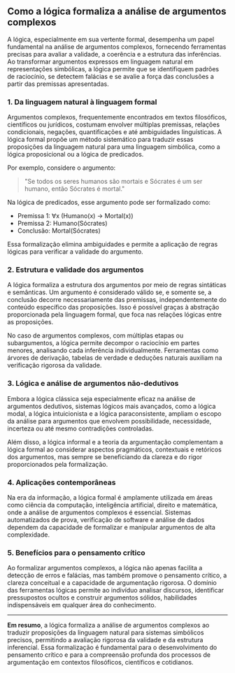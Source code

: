## Como a lógica formaliza a análise de argumentos complexos

A lógica, especialmente em sua vertente formal, desempenha um papel fundamental na análise de argumentos complexos, fornecendo ferramentas precisas para avaliar a validade, a coerência e a estrutura das inferências. Ao transformar argumentos expressos em linguagem natural em representações simbólicas, a lógica permite que se identifiquem padrões de raciocínio, se detectem falácias e se avalie a força das conclusões a partir das premissas apresentadas.

### 1. Da linguagem natural à linguagem formal

Argumentos complexos, frequentemente encontrados em textos filosóficos, científicos ou jurídicos, costumam envolver múltiplas premissas, relações condicionais, negações, quantificações e até ambiguidades linguísticas. A lógica formal propõe um método sistemático para traduzir essas proposições da linguagem natural para uma linguagem simbólica, como a lógica proposicional ou a lógica de predicados.

Por exemplo, considere o argumento:

> "Se todos os seres humanos são mortais e Sócrates é um ser humano, então Sócrates é mortal."

Na lógica de predicados, esse argumento pode ser formalizado como:

- Premissa 1: ∀x (Humano(x) → Mortal(x))
- Premissa 2: Humano(Sócrates)
- Conclusão: Mortal(Sócrates)

Essa formalização elimina ambiguidades e permite a aplicação de regras lógicas para verificar a validade do argumento.

### 2. Estrutura e validade dos argumentos

A lógica formaliza a estrutura dos argumentos por meio de regras sintáticas e semânticas. Um argumento é considerado válido se, e somente se, a conclusão decorre necessariamente das premissas, independentemente do conteúdo específico das proposições. Isso é possível graças à abstração proporcionada pela linguagem formal, que foca nas relações lógicas entre as proposições.

No caso de argumentos complexos, com múltiplas etapas ou subargumentos, a lógica permite decompor o raciocínio em partes menores, analisando cada inferência individualmente. Ferramentas como árvores de derivação, tabelas de verdade e deduções naturais auxiliam na verificação rigorosa da validade.

### 3. Lógica e análise de argumentos não-dedutivos

Embora a lógica clássica seja especialmente eficaz na análise de argumentos dedutivos, sistemas lógicos mais avançados, como a lógica modal, a lógica intuicionista e a lógica paraconsistente, ampliam o escopo da análise para argumentos que envolvem possibilidade, necessidade, incerteza ou até mesmo contradições controladas.

Além disso, a lógica informal e a teoria da argumentação complementam a lógica formal ao considerar aspectos pragmáticos, contextuais e retóricos dos argumentos, mas sempre se beneficiando da clareza e do rigor proporcionados pela formalização.

### 4. Aplicações contemporâneas

Na era da informação, a lógica formal é amplamente utilizada em áreas como ciência da computação, inteligência artificial, direito e matemática, onde a análise de argumentos complexos é essencial. Sistemas automatizados de prova, verificação de software e análise de dados dependem da capacidade de formalizar e manipular argumentos de alta complexidade.

### 5. Benefícios para o pensamento crítico

Ao formalizar argumentos complexos, a lógica não apenas facilita a detecção de erros e falácias, mas também promove o pensamento crítico, a clareza conceitual e a capacidade de argumentação rigorosa. O domínio das ferramentas lógicas permite ao indivíduo analisar discursos, identificar pressupostos ocultos e construir argumentos sólidos, habilidades indispensáveis em qualquer área do conhecimento.

---

**Em resumo**, a lógica formaliza a análise de argumentos complexos ao traduzir proposições da linguagem natural para sistemas simbólicos precisos, permitindo a avaliação rigorosa da validade e da estrutura inferencial. Essa formalização é fundamental para o desenvolvimento do pensamento crítico e para a compreensão profunda dos processos de argumentação em contextos filosóficos, científicos e cotidianos.